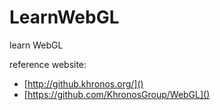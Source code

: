 # LearnWebGL
learn WebGL  


reference website:
- [http://github.khronos.org/]()
- [https://github.com/KhronosGroup/WebGL]()
